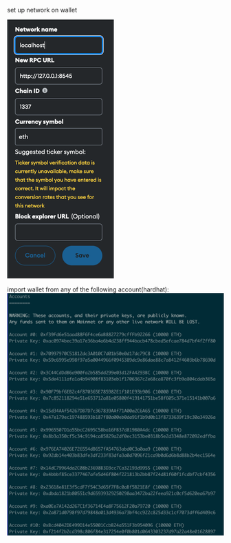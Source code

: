 set up network on wallet


![img.png](img.png)

import wallet from any of the following account(hardhat): 
![img_1.png](img_1.png)